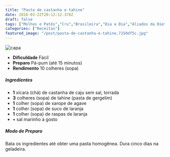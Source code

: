 ```yaml
---
title: "Pasta de castanha e tahine"
date: 2018-03-22T20:13:12.378Z
draft: false
tags: ["Molhos e Patês","Cru","Brasileira","Dia a Dia","Aliados da Dieta","Alimentação","Alimentação saudável"]
categories: ["Receitas"]
featured_image: "/post/pasta-de-castanha-e-tahine.7150df5c.jpg"
---
```


![capa](/post/pasta-de-castanha-e-tahine.7150df5c.jpg)

*   **Dificuldade** Fácil
*   **Preparo** Pá-pum (até 15 minutos)
*   **Rendimento** 10 colheres (sopa)

##### Ingredientes

*   **1** xícara (chá) de castanha de caju sem sal, torrada
*   **3** colheres (sopa) de tahine (pasta de gergelim)
*   **1** colher (sopa) de xarope de agave
*   **1** colher (sopa) de suco de laranja
*   **1** colher (sopa) de raspas de laranja
*   • sal marinho a gosto

##### Modo de Preparo

Bata os ingredientes até obter uma pasta homogênea. Dura cinco dias na geladeira.
